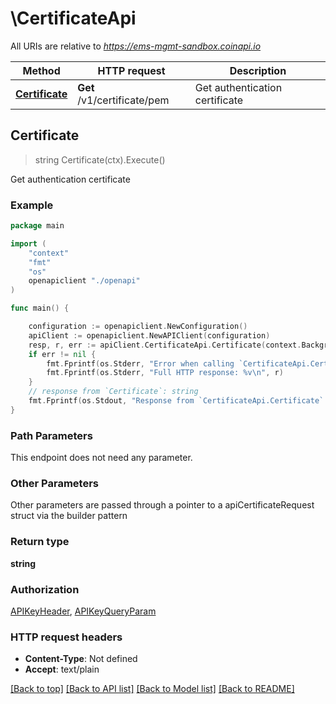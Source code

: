 # \CertificateApi

All URIs are relative to *https://ems-mgmt-sandbox.coinapi.io*

Method | HTTP request | Description
------------- | ------------- | -------------
[**Certificate**](CertificateApi.md#Certificate) | **Get** /v1/certificate/pem | Get authentication certificate



## Certificate

> string Certificate(ctx).Execute()

Get authentication certificate



### Example

```go
package main

import (
    "context"
    "fmt"
    "os"
    openapiclient "./openapi"
)

func main() {

    configuration := openapiclient.NewConfiguration()
    apiClient := openapiclient.NewAPIClient(configuration)
    resp, r, err := apiClient.CertificateApi.Certificate(context.Background()).Execute()
    if err != nil {
        fmt.Fprintf(os.Stderr, "Error when calling `CertificateApi.Certificate``: %v\n", err)
        fmt.Fprintf(os.Stderr, "Full HTTP response: %v\n", r)
    }
    // response from `Certificate`: string
    fmt.Fprintf(os.Stdout, "Response from `CertificateApi.Certificate`: %v\n", resp)
}
```

### Path Parameters

This endpoint does not need any parameter.

### Other Parameters

Other parameters are passed through a pointer to a apiCertificateRequest struct via the builder pattern


### Return type

**string**

### Authorization

[APIKeyHeader](../README.md#APIKeyHeader), [APIKeyQueryParam](../README.md#APIKeyQueryParam)

### HTTP request headers

- **Content-Type**: Not defined
- **Accept**: text/plain

[[Back to top]](#) [[Back to API list]](../README.md#documentation-for-api-endpoints)
[[Back to Model list]](../README.md#documentation-for-models)
[[Back to README]](../README.md)

